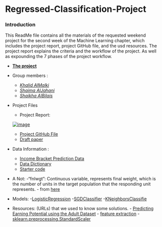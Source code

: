 # **Regressed-Classification-Project**

### **Introduction**
This ReadMe file contains all the materials of the requested weekend project for the second week of the Machine Learning chapter, which includes the project report, project GitHub file, and the usd resources. The project report explains the criteria and the workflow of the project. As well as expounding the 7 phases of the project workflow.

- [**The project**]()
- Group members :
    - [*Khalid AlMalki*](https://github.com/khalidme94)
    - [*Shaima AlJahani*](https://github.com/mesha4545a)
    - [*Shaikha AlBilais*](https://github.com/shi5a)
- Project Files
     - Project Report:
     
  [![image](https://user-images.githubusercontent.com/48656800/107124646-2fc97300-68b6-11eb-86d0-3f0dc1df13cb.png)](https://docs.google.com/document/d/1-ksC7qJ5qJxhK4fwcgyNZptGHANpj7tE8GfaFnLKYjA/edit)   
 
 
 
 
     - [Project GitHub File]()
     - [Draft paper](https://docs.google.com/document/d/1DMXSEI7nSUCRcvJ7Drws8jSFzk9vChnL8qw6nnX790w/edit)
- Data Information :
     - [Income Bracket Prediction Data](https://archive.ics.uci.edu/ml/machine-learning-databases/adult/)
     -  [Data Dictionary](https://archive.ics.uci.edu/ml/datasets/Adult)
     - [Starter code](https://gist.github.com/gumdropsteve/25e40b0ab0b5a6a7d51f11c00f91d0bb)
     
 - A Not:
     -“fnlwgt”: Continuous variable, represents final weight, which is the number of units in the target population that the responding unit represents. - from [here](https://www.kaggle.com/uciml/adult-census-income/discussion/32698)
  
 - Models:
      -[LogisticRegression](https://scikit-learn.org/stable/modules/generated/sklearn.linear_model.LogisticRegression.html)
      -[SGDClassifier](https://scikit-learn.org/stable/modules/generated/sklearn.linear_model.SGDClassifier.html)
      -[KNeighborsClassifie](https://scikit-learn.org/stable/modules/generated/sklearn.neighbors.KNeighborsClassifier.html)
      
 - Resources: (URLs) that we used to know some solutions.
       -  [Predicting Earning Potential using the Adult Dataset](https://rstudio-pubs-static.s3.amazonaws.com/235617_51e06fa6c43b47d1b6daca2523b2f9e4.html#:~:text=The%20continuous%20variable%20fnlwgt%20represents,of%20the%20discrete%20variable%20education%20)
       -  [feature extraction](https://scikit-learn.org/stable/modules/feature_extraction.html#loading-features-from-dicts)
       -  [sklearn.preprocessing.StandardScaler](https://scikit-learn.org/stable/modules/generated/sklearn.preprocessing.StandardScaler.html)


    






   
